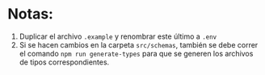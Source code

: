 # Notas:

1. Duplicar el archivo `.example` y renombrar este último a `.env`
2. Si se hacen cambios en la carpeta `src/schemas`, también se debe correr el comando `npm run generate-types` para que se generen los archivos de tipos correspondientes.
